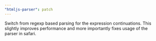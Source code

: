 ```yaml
---
"htmljs-parser": patch
---
```


Switch from regexp based parsing for the expression continuations. This slightly improves performance and more importantly fixes usage of the parser in safari.
